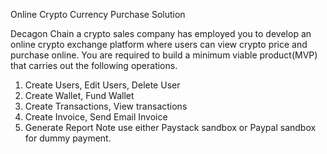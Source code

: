 Online Crypto Currency Purchase  Solution

Decagon Chain a crypto sales company has employed you to develop an online crypto exchange platform where users can view crypto price and purchase online.
You are required to build a minimum viable product(MVP) that carries out the following operations.
1. Create Users, Edit Users, Delete User
2. Create Wallet, Fund Wallet
3. Create Transactions, View transactions
4. Create Invoice, Send Email Invoice
5. Generate Report
Note use either Paystack sandbox or Paypal sandbox for dummy payment.